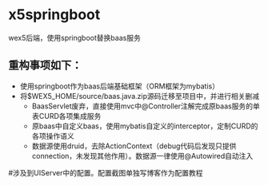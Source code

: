 # x5springboot
wex5后端，使用springboot替换baas服务

## 重构事项如下：
* 使用springboot作为baas后端基础框架（ORM框架为mybatis）
* 将$WEX5_HOME/source/baas.java.zip源码迁移至项目中，并进行相关删减
  * BaasServlet废弃，直接使用mvc中@Controller注解完成原baas服务的单表CURD各项集成服务
  * 原baas中自定义baas，使用mybatis自定义的interceptor，定制CURD的各项操作语义
  * 数据源使用druid，去除ActionContext（debug代码后发现只提供connection，未发现其他作用）。数据源一律使用@Autowired自动注入

#涉及到UIServer中的配置。配置截图单独写博客作为配置教程
